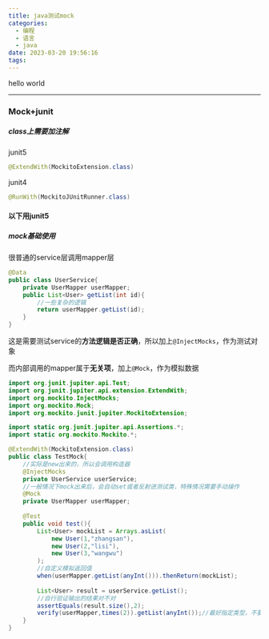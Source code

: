 ```yaml
---
title: java测试mock
categories:
  - 编程
  - 语言
  - java
date: 2023-03-20 19:56:16
tags:
---
```


hello world

---

### Mock+junit

##### class上需要加注解

junit5

```java
@ExtendWith(MockitoExtension.class)
```

junit4

```java
@RunWith(MockitoJUnitRunner.class)
```

#### 以下用junit5

##### mock基础使用

很普通的service层调用mapper层

```java
@Data
public class UserService{
	private UserMapper userMapper;
	public List<User> getList(int id){
        //一些复杂的逻辑
		return userMapper.getList(id);
	}
}
```

这是需要测试service的**方法逻辑是否正确**，所以加上`@InjectMocks`，作为测试对象

而内部调用的mapper属于**无关项**，加上`@Mock`，作为模拟数据

```java
import org.junit.jupiter.api.Test;
import org.junit.jupiter.api.extension.ExtendWith;
import org.mockito.InjectMocks;
import org.mockito.Mock;
import org.mockito.junit.jupiter.MockitoExtension;

import static org.junit.jupiter.api.Assertions.*;
import static org.mockito.Mockito.*;

@ExtendWith(MockitoExtension.class)
public class TestMock{        
    //实际是new出来的，所以会调用构造器
    @InjectMocks
    private UserService userService;
    //一般情况下mock出来后，会自动set或者反射进测试类，特殊情况需要手动操作
	@Mock
    private UserMapper userMapper;
    
    @Test
    public void test(){
        List<User> mockList = Arrays.asList(
            new User(1,"zhangsan"),
            new User(2,"lisi"),
            new User(3,"wangwu")
        );
        //自定义模拟返回值
    	when(userMapper.getList(anyInt())).thenReturn(mockList);
        
		List<User> result = userService.getList();        
        //自行验证输出的结果对不对
        assertEquals(result.size(),2);
        verify(userMapper,times(2)).getList(anyInt());//最好指定类型，不要滥用any()，否则可能会空指针
    }
}
```

